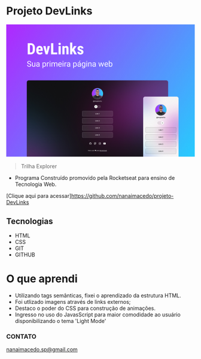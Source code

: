 # Projeto DevLinks

![preview](./.github/preview.jpg)



> Trilha Explorer

- Programa Construído promovido pela Rocketseat para ensino de Tecnologia Web.


[Clique aqui para acessar]https://github.com/nanaimacedo/projeto-DevLinks

## Tecnologias 

- HTML 
- CSS 
- GIT
- GITHUB

# O que aprendi 
 - Utilizando tags semânticas, fixei o aprendizado da estrutura HTML.
 - Foi utlizado imagens através de links externos;
 - Destaco o poder do CSS para construção de animações.
 - Ingresso no uso do JavasScript para maior comodidade ao usuário disponibilizando o tema 'Light Mode'


 ### CONTATO
nanaimacedo.sp@gmail.com